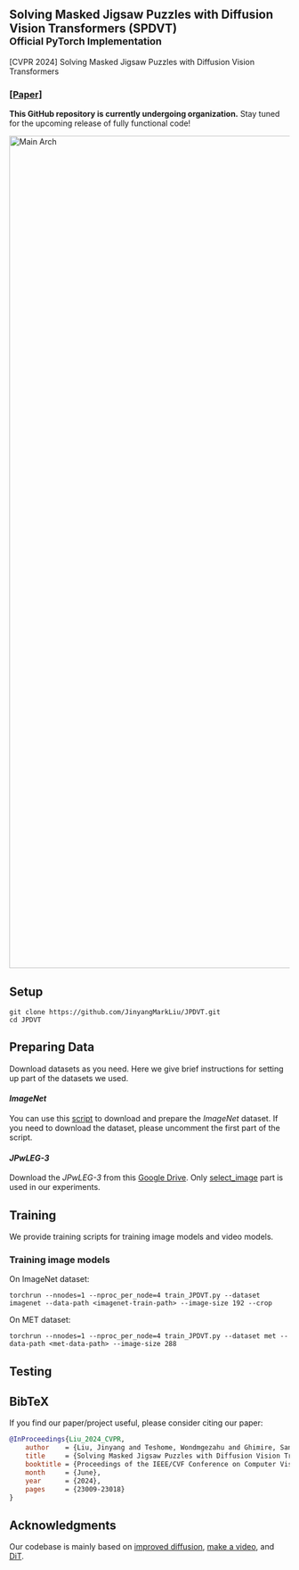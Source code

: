 ## Solving Masked Jigsaw Puzzles with Diffusion Vision Transformers (SPDVT) <br><sub>Official PyTorch Implementation</sub> 
[CVPR 2024] Solving Masked Jigsaw Puzzles with Diffusion Vision Transformers

### [[Paper]](https://arxiv.org/abs/2404.07292v1)

**This GitHub repository is currently undergoing organization.** Stay tuned for the upcoming release of fully functional code!

<img width="1493" alt="Main Arch" src="https://github.com/JinyangMarkLiu/JPDVT/assets/50398783/6a91130e-0940-48c7-9b7a-b842ab8fbb69">

## Setup
    git clone https://github.com/JinyangMarkLiu/JPDVT.git
    cd JPDVT

## Preparing Data
Download datasets as you need. Here we give brief instructions for setting up part of the datasets we used.

#### _ImageNet_
You can use this [script](https://gist.github.com/bonlime/4e0d236cf98cd5b15d977dfa03a63643) to download and prepare the _ImageNet_ dataset. If you need to download the dataset, please uncomment the first part of the script.

#### _JPwLEG-3_
Download the _JPwLEG-3_ from this [Google Drive](https://drive.google.com/drive/folders/1MjPm7ar-u6H5WX6Bw2qshPiYPT_eQCZE). Only [select_image](https://drive.google.com/drive/folders/1MjPm7ar-u6H5WX6Bw2qshPiYPT_eQCZE) part is used in our experiments.

## Training
We provide training scripts for training image models and video models.

### Training image models
On ImageNet dataset:

    torchrun --nnodes=1 --nproc_per_node=4 train_JPDVT.py --dataset imagenet --data-path <imagenet-train-path> --image-size 192 --crop

On MET dataset:

    torchrun --nnodes=1 --nproc_per_node=4 train_JPDVT.py --dataset met --data-path <met-data-path> --image-size 288

## Testing


## BibTeX
If you find our paper/project useful, please consider citing our paper:

```bibtex
@InProceedings{Liu_2024_CVPR,
    author    = {Liu, Jinyang and Teshome, Wondmgezahu and Ghimire, Sandesh and Sznaier, Mario and Camps, Octavia},
    title     = {Solving Masked Jigsaw Puzzles with Diffusion Vision Transformers},
    booktitle = {Proceedings of the IEEE/CVF Conference on Computer Vision and Pattern Recognition (CVPR)},
    month     = {June},
    year      = {2024},
    pages     = {23009-23018}
}
```

## Acknowledgments
Our codebase is mainly based on [improved diffusion](https://github.com/openai/improved-diffusion), [make a video](https://github.com/lucidrains/make-a-video-pytorch), and [DiT](https://github.com/facebookresearch/DiT).
